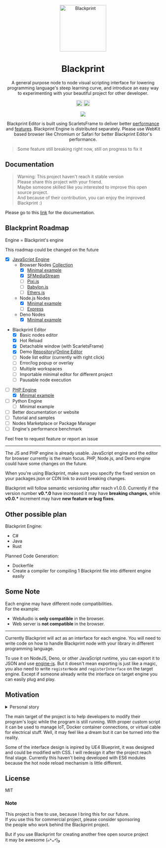 <p align="center"><a href="#" target="_blank" rel="noopener noreferrer"><img width="150" src="https://avatars2.githubusercontent.com/u/61224306?s=150&v=4" alt="Blackprint"></a></p>

<h1 align="center">Blackprint</h1>
<p align="center">A general purpose node to node visual scripting interface for lowering programming language's steep learning curve, and introduce an easy way to experimenting with your beautiful project for other developer.</p>

<p align="center">
    <a href='https://github.com/Blackprint/Blackprint/blob/master/LICENSE'><img src='https://img.shields.io/badge/License-MIT-brightgreen.svg' height='20'></a>
    <a href='https://discord.gg/cNrBnCFy7q'><img src='https://img.shields.io/discord/840593315157245972.svg?label=&logo=discord&logoColor=ffffff&color=7389D8&labelColor=6A7EC2' height='20'></a>
</p>

<p align="center">
  <img src="https://user-images.githubusercontent.com/11073373/82104644-e9d5e900-9741-11ea-9689-fc01ddfa81ab.gif">
</p>

<p align="center">
    Blackprint Editor is built using ScarletsFrame to deliver better <a href="https://krausest.github.io/js-framework-benchmark/current.html">performance</a> and <a href="https://github.com/ScarletsFiction/ScarletsFrame/wiki#advanced-example">features</a>. Blackprint Engine is distributed separately. Please use WebKit based browser like Chromium or Safari for better Blackprint Editor's performance.
</p>

> Some feature still breaking right now, still on progress to fix it

## Documentation
> Warning: This project haven't reach it stable version<br>
> Please share this project with your friend.<br>
> Maybe someone skilled like you interested to improve this open source project.<br>
> And because of their contribution, you can enjoy the improved Blackprint :)

Please go to this [link](http://stefansarya.gitbook.io/blackprint) for the documentation.

## Blackprint Roadmap
Engine = Blackprint's engine

This roadmap could be changed on the future
- [x] [JavaScript Engine](https://github.com/Blackprint/engine-js)
  - Browser Nodes [Collection](https://github.com/Blackprint/nodes)
    - [x] [Minimal example](https://github.com/Blackprint/blackprint.github.io/blob/master/src/js/register-handler.js)
    - [x] [SFMediaStream](https://github.com/ScarletsFiction/SFMediaStream/)
    - [ ] [Pixi.js](https://www.pixijs.com/)
    - [ ] [Babylon.js](https://www.babylonjs.com/)
    - [ ] [Ethers.js](https://docs.ethers.io/v5/)
  - Node.js Nodes
    - [x] [Minimal example](https://github.com/Blackprint/engine-js/tree/master/example)
    - [ ] [Express](http://expressjs.com/)
  - Deno Nodes
    - [x] [Minimal example](https://github.com/Blackprint/engine-js/tree/master/example)
- Blackprint Editor
  - [x] Basic nodes editor
  - [x] Hot Reload
  - [x] Detachable window (with ScarletsFrame)
  - [x] Demo [Repository](https://github.com/Blackprint/blackprint.github.io)/[Online Editor](https://blackprint.github.io)
  - [ ] Node list editor (currently with right click)
  - [ ] Error/log popup or overlay
  - [ ] Multiple workspaces
  - [ ] Importable minimal editor for different project
  - [ ] Pausable node execution
- [ ] [PHP Engine](https://github.com/Blackprint/engine-php)
  - [x] [Minimal example](https://github.com/Blackprint/engine-php/tree/master/example)
- [ ] Python Engine
  - [ ] Minimal example
- [ ] Better documentation or website
- [ ] Tutorial and samples
- [ ] Nodes Marketplace or Package Manager
- [ ] Engine's performance benchmark

Feel free to request feature or report an issue

---

The JS and PHP engine is already usable. JavaScript engine and the editor for browser currently is the main focus. PHP, Node.js, and Deno engine could have some changes on the future.

When you're using Blackprint, make sure you specify the fixed version on your packages.json or CDN link to avoid breaking changes.

Blackprint will follow semantic versioning after reach v1.0.0. Currently if the version number **v0.\*.0** have increased it may have **breaking changes**, while **v0.0.\*** increment may have **new feature or bug fixes**.

## Other possible plan
Blackprint Engine:
- C#
- Java
- Rust

Planned Code Generation:
- Dockerfile
- Create a compiler for compiling 1 Blackprint file into different engine easily

## Some Note
Each engine may have different node compatibilities.<br>
For the example:
 - WebAudio is **only compatible** in the browser.
 - Web server is **not compatible** in the browser.

---

Currently Blackprint will act as an interface for each engine. You will need to write code on how to handle Blackprint node with your library in different programming language.

To use it on NodeJS, Deno, or other JavaScript runtime, you can export it to JSON and use [engine-js](https://github.com/Blackprint/engine-js#example). But it doesn't mean exporting is just like a magic, you also need to write `registerNode` and `registerInterface` on the target engine. Except if someone already write the interface on target engine you can easily plug and play.

## Motivation
<details>
  <summary>Personal story</summary>
  FYI, I have used UE4 Blueprint since 2021. Developing a visual script by connecting nodes was my unfinished project since 2014 with ActionScript3 (Adobe Flash). It was very tough because I almost know nothing how to make curve for the cable. Well, it's not professional to tell a story about my very young age with programming. But the time was passed and I have a feeling like I can continue my old project with my current skill. Thank you Apple for bringing WebKit and Google for V8 engine, and also for some other people who bringing the advanced web technologies.
</details>

The main target of the project is to help developers to modify their program's logic while the program is still running. With proper custom script it can be used to manage IoT, Docker container connections, or virtual cable for electrical stuff. Well, it may feel like a dream but it can be turned into the reality.

Some of the interface design is inpired by UE4 Blueprint, it was designed and could be modified with CSS. I will redesign it after the project reach final stage. Currently this haven't being developed with ES6 modules because the hot node reload mechanism is little different.

## License
MIT

### Note
This project is free to use, because I bring this for our future.<br>
If you use this for commercial project, please consider sponsoring<br>
the people who work behind the Blackprint project.

But if you use Blackprint for creating another free open source project<br>
it may be awesome (๑˃ᴗ˂)ﻭ